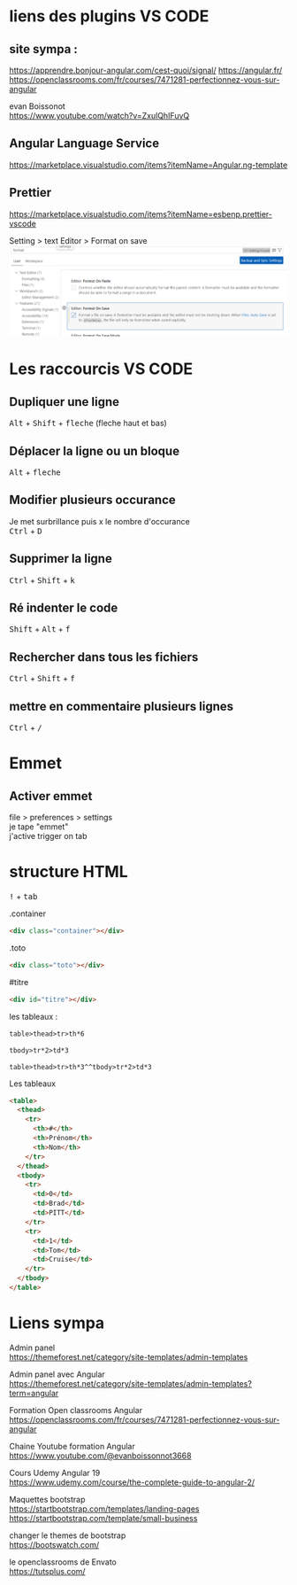 # liens des plugins VS CODE

## site sympa :
https://apprendre.bonjour-angular.com/cest-quoi/signal/
https://angular.fr/
https://openclassrooms.com/fr/courses/7471281-perfectionnez-vous-sur-angular
  
evan Boissonot  
https://www.youtube.com/watch?v=ZxulQhIFuvQ

## Angular Language Service

https://marketplace.visualstudio.com/items?itemName=Angular.ng-template

## Prettier

https://marketplace.visualstudio.com/items?itemName=esbenp.prettier-vscode

Setting > text Editor > Format on save  
<img src="./img/prettier.png" width="600">

# Les raccourcis VS CODE

## Dupliquer une ligne

<kbd>Alt</kbd> + <kbd>Shift</kbd> + <kbd>fleche</kbd> (fleche haut et bas)

## Déplacer la ligne ou un bloque

<kbd>Alt</kbd> + <kbd>fleche</kbd>

## Modifier plusieurs occurance

Je met surbrillance puis x le nombre d'occurance  
<kbd>Ctrl</kbd> + <kbd>D</kbd>

## Supprimer la ligne

<kbd>Ctrl</kbd> + <kbd>Shift</kbd> + <kbd>k</kbd>

## Ré indenter le code

<kbd>Shift</kbd> + <kbd>Alt</kbd> + <kbd>f</kbd>

## Rechercher dans tous les fichiers

<kbd>Ctrl</kbd> + <kbd>Shift</kbd> + <kbd>f</kbd>

## mettre en commentaire plusieurs lignes

<kbd>Ctrl</kbd> + <kbd>/</kbd>

# Emmet

## Activer emmet

file > preferences > settings  
je tape "emmet"  
j'active trigger on tab

# structure HTML

<kbd>!</kbd> + <kbd>tab</kbd>

.container

```html
<div class="container"></div>
```

.toto

```html
<div class="toto"></div>
```

#titre

```html
<div id="titre"></div>
```

les tableaux :

```
table>thead>tr>th*6
```

```
tbody>tr*2>td*3
```

```
table>thead>tr>th*3^^tbody>tr*2>td*3
```

Les tableaux

```html
<table>
  <thead>
    <tr>
      <th>#</th>
      <th>Prénom</th>
      <th>Nom</th>
    </tr>
  </thead>
  <tbody>
    <tr>
      <td>0</td>
      <td>Brad</td>
      <td>PITT</td>
    </tr>
    <tr>
      <td>1</td>
      <td>Tom</td>
      <td>Cruise</td>
    </tr>
  </tbody>
</table>
```

# Liens sympa

Admin panel  
https://themeforest.net/category/site-templates/admin-templates

Admin panel avec Angular  
https://themeforest.net/category/site-templates/admin-templates?term=angular

Formation Open classrooms Angular  
https://openclassrooms.com/fr/courses/7471281-perfectionnez-vous-sur-angular

Chaine Youtube formation Angular  
https://www.youtube.com/@evanboissonnot3668

Cours Udemy Angular 19  
https://www.udemy.com/course/the-complete-guide-to-angular-2/

Maquettes bootstrap  
https://startbootstrap.com/templates/landing-pages  
https://startbootstrap.com/template/small-business

changer le themes de bootstrap  
https://bootswatch.com/

le openclassrooms de Envato  
https://tutsplus.com/
